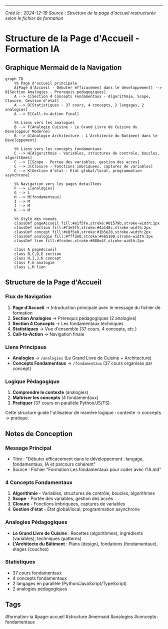 

---
*Créé le : 2024-12-19*
*Source : Structure de la page d'accueil restructurée selon le fichier de formation*
# Structure de la Page d'Accueil - Formation IA

## Graphique Mermaid de la Navigation

```mermaid
graph TD
    %% Page d'accueil principale
    A[Page d'Accueil - Debuter efficacement dans le developpement] --> B[Section Analogies - Prerequis pedagogiques]
    A --> C[Section 4 Concepts Fondamentaux - Algorithmie, Scope, Closure, Gestion d'etat]
    A --> D[Statistiques - 37 cours, 4 concepts, 2 langages, 2 analogies]
    A --> E[Call-to-Action Final]

    %% Liens vers les analogies
    B --> F[Analogie Cuisine - Le Grand Livre de Cuisine du Developpeur Moderne]
    B --> G[Analogie Architecture - L'Architecte du Batiment dans le Developpement]
    
    %% Liens vers les concepts fondamentaux
    C --> H[Algorithmie - Variables, structures de controle, boucles, algorithmes]
    C --> I[Scope - Portee des variables, gestion des acces]
    C --> J[Closure - Fonctions imbriquees, captures de variables]
    C --> K[Gestion d'etat - Etat global/local, programmation asynchrone]

    %% Navigation vers les pages detaillees
    F --> L[analogies]
    G --> L
    H --> M[fondamentaux]
    I --> M
    J --> M
    K --> M

    %% Style des noeuds
    classDef pageAccueil fill:#e1f5fe,stroke:#01579b,stroke-width:2px
    classDef section fill:#f3e5f5,stroke:#4a148c,stroke-width:2px
    classDef concept fill:#e8f5e8,stroke:#1b5e20,stroke-width:2px
    classDef analogie fill:#fff3e0,stroke:#e65100,stroke-width:2px
    classDef lien fill:#fce4ec,stroke:#880e4f,stroke-width:2px

    class A pageAccueil
    class B,C,D,E section
    class H,I,J,K concept
    class F,G analogie
    class L,M lien
```

## Structure de la Page d'Accueil

### **Flux de Navigation**

1. **Page d'Accueil** → Introduction principale avec le message du fichier de formation
2. **Section Analogies** → Prérequis pédagogiques (2 analogies)
3. **Section 4 Concepts** → Les fondamentaux techniques
4. **Statistiques** → Vue d'ensemble (37 cours, 4 concepts, etc.)
5. **Call-to-Action** → Navigation finale

### **Liens Principaux**

- **Analogies** → `/analogies` (Le Grand Livre de Cuisine + Architecture)
- **Concepts Fondamentaux** → `/fondamentaux` (37 cours organisés par concept)

### **Logique Pédagogique**

1. **Comprendre le contexte** (analogies) 
2. **Maîtriser les concepts** (4 fondamentaux)
3. **Pratiquer** (37 cours en parallèle Python/JS/TS)

Cette structure guide l'utilisateur de manière logique : contexte → concepts → pratique.

## Notes de Conception

### **Message Principal**
- Titre : "Débuter efficacement dans le développement : langage, fondamentaux, IA et parcours cohérent"
- Source : Fichier "Formation Les fondamentaux pour coder avec l'IA.md"

### **4 Concepts Fondamentaux**
1. **Algorithmie** - Variables, structures de contrôle, boucles, algorithmes
2. **Scope** - Portée des variables, gestion des accès
3. **Closure** - Fonctions imbriquées, captures de variables
4. **Gestion d'état** - État global/local, programmation asynchrone

### **Analogies Pédagogiques**
- **Le Grand Livre de Cuisine** : Recettes (algorithmes), ingrédients (variables), techniques (patterns)
- **L'Architecte du Bâtiment** : Plans (design), fondations (fondamentaux), étages (couches)

### **Statistiques**
- 37 cours fondamentaux
- 4 concepts fondamentaux
- 2 langages en parallèle (Python/JavaScript/TypeScript)
- 2 analogies pédagogiques

## Tags
#formation-ia #page-accueil #structure #mermaid #analogies #concepts-fondamentaux
